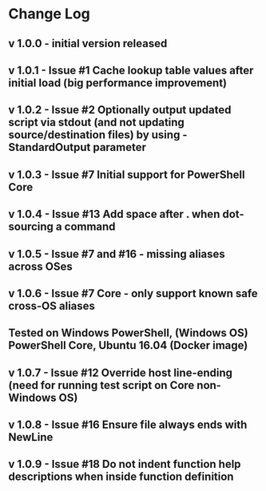 # Change Log

## v 1.0.0 - initial version released
## v 1.0.1 - Issue #1 Cache lookup table values after initial load (big performance improvement)
## v 1.0.2 - Issue #2 Optionally output updated script via stdout (and not updating source/destination files) by using -StandardOutput parameter
## v 1.0.3 - Issue #7 Initial support for PowerShell Core
## v 1.0.4 - Issue #13 Add space after . when dot-sourcing a command
## v 1.0.5 - Issue #7 and #16 - missing aliases across OSes
## v 1.0.6 - Issue #7 Core - only support known safe cross-OS aliases
## Tested on Windows PowerShell, (Windows OS) PowerShell Core, Ubuntu 16.04 (Docker image)
## v 1.0.7 - Issue #12 Override host line-ending (need for running test script on Core non-Windows OS)
## v 1.0.8 - Issue #16 Ensure file always ends with NewLine
## v 1.0.9 - Issue #18 Do not indent function help descriptions when inside function definition